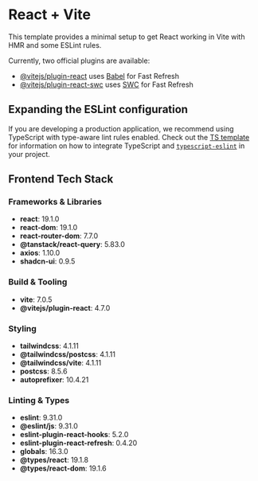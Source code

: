 # React + Vite

This template provides a minimal setup to get React working in Vite with HMR and some ESLint rules.

Currently, two official plugins are available:

- [@vitejs/plugin-react](https://github.com/vitejs/vite-plugin-react/blob/main/packages/plugin-react) uses [Babel](https://babeljs.io/) for Fast Refresh
- [@vitejs/plugin-react-swc](https://github.com/vitejs/vite-plugin-react/blob/main/packages/plugin-react-swc) uses [SWC](https://swc.rs/) for Fast Refresh

## Expanding the ESLint configuration

If you are developing a production application, we recommend using TypeScript with type-aware lint rules enabled. Check out the [TS template](https://github.com/vitejs/vite/tree/main/packages/create-vite/template-react-ts) for information on how to integrate TypeScript and [`typescript-eslint`](https://typescript-eslint.io) in your project.


## Frontend Tech Stack

### Frameworks & Libraries
- **react**: 19.1.0  
- **react-dom**: 19.1.0  
- **react-router-dom**: 7.7.0  
- **@tanstack/react-query**: 5.83.0  
- **axios**: 1.10.0  
- **shadcn-ui**: 0.9.5  

### Build & Tooling
- **vite**: 7.0.5  
- **@vitejs/plugin-react**: 4.7.0  

### Styling
- **tailwindcss**: 4.1.11  
- **@tailwindcss/postcss**: 4.1.11  
- **@tailwindcss/vite**: 4.1.11  
- **postcss**: 8.5.6  
- **autoprefixer**: 10.4.21  

### Linting & Types
- **eslint**: 9.31.0  
- **@eslint/js**: 9.31.0  
- **eslint-plugin-react-hooks**: 5.2.0  
- **eslint-plugin-react-refresh**: 0.4.20  
- **globals**: 16.3.0  
- **@types/react**: 19.1.8  
- **@types/react-dom**: 19.1.6  
